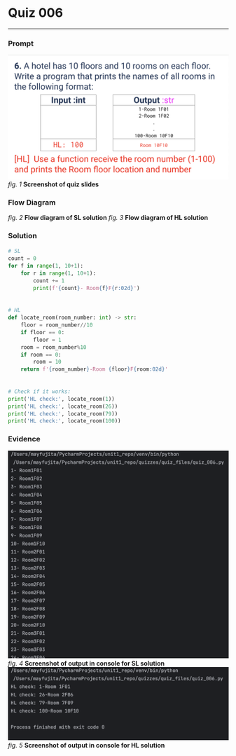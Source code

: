 # Quiz 006
<hr>

### Prompt
![](images/quiz_006_slide.png)
*fig. 1* **Screenshot of quiz slides**

### Flow Diagram
*fig. 2* **Flow diagram of SL solution**
*fig. 3* **Flow diagram of HL solution**

### Solution
```.py
# SL
count = 0
for f in range(1, 10+1):
    for r in range(1, 10+1):
        count += 1
        print(f'{count}- Room{f}F{r:02d}')


# HL
def locate_room(room_number: int) -> str:
    floor = room_number//10
    if floor == 0:
        floor = 1
    room = room_number%10
    if room == 0:
        room = 10
    return f'{room_number}-Room {floor}F{room:02d}'


# Check if it works:
print('HL check:', locate_room(1))
print('HL check:', locate_room(26))
print('HL check:', locate_room(79))
print('HL check:', locate_room(100))
```

### Evidence
![](images/quiz_006_evidence1.png)
*fig. 4* **Screenshot of output in console for SL solution**
![](images/quiz_006_evidence2.png)
*fig. 5* **Screenshot of output in console for HL solution**